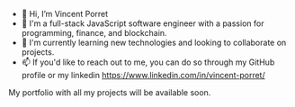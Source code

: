 - 👋 Hi, I’m Vincent Porret
- 👀 I'm a full-stack JavaScript software engineer with a passion for programming, finance, and blockchain. 
- 🌱 I'm currently learning new technologies and looking to collaborate on projects. 
- 📫 If you'd like to reach out to me, you can do so through my GitHub profile or my linkedin https://www.linkedin.com/in/vincent-porret/

My portfolio with all my projects will be available soon. 
